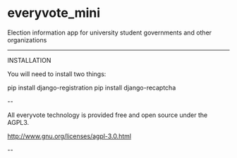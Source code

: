 everyvote_mini
==============

Election information app for university student governments and other organizations

---

INSTALLATION

You will need to install two things:

pip install django-registration
pip install django-recaptcha

--

All everyvote technology is provided free and open source under the AGPL3.

http://www.gnu.org/licenses/agpl-3.0.html

--
